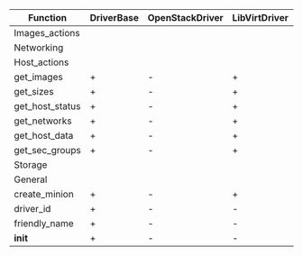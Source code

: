 Function|DriverBase|OpenStackDriver|LibVirtDriver|GenericDriver|CenturyLinkDriver
---|---|---|---|---|---
Images_actions|
Networking|
Host_actions|
get_images|+|-|+|+|+
get_sizes|+|-|+|+|+
get_host_status|+|-|+|+|+
get_networks|+|-|+|+|+
get_host_data|+|-|+|+|+
get_sec_groups|+|-|+|+|+
Storage|
General|
create_minion|+|-|+|+|+
driver_id|+|-|-|-|-
friendly_name|+|-|-|-|-
__init__|+|-|-|+|-